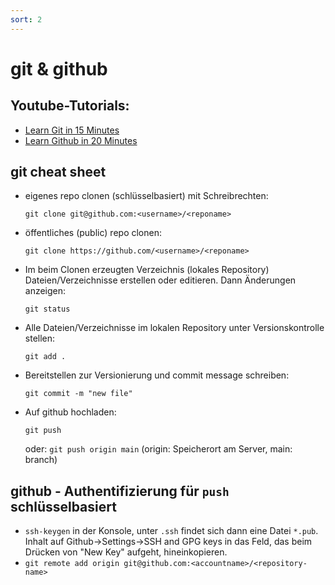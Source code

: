 ```yaml
---
sort: 2
---
```


# git & github
## Youtube-Tutorials:
- [Learn Git in 15 Minutes](https://www.youtube.com/watch?v=USjZcfj8yxE)
- [Learn Github in 20 Minutes](https://www.youtube.com/watch?v=nhNq2kIvi9s)

## git cheat sheet
- eigenes repo clonen (schlüsselbasiert) mit Schreibrechten:

  `git clone git@github.com:<username>/<reponame>`
- öffentliches (public) repo clonen:

  `git clone https://github.com/<username>/<reponame>`

- Im beim Clonen erzeugten Verzeichnis (lokales Repository)  Dateien/Verzeichnisse erstellen oder editieren. Dann Änderungen anzeigen:

  `git status`

- Alle Dateien/Verzeichnisse im lokalen Repository unter Versionskontrolle stellen:

  `git add .`

- Bereitstellen zur Versionierung und commit message schreiben:

  `git commit -m "new file"`

- Auf github hochladen:
  
  `git push`
  
  oder: `git push origin main` (origin: Speicherort am Server, main: branch)

## github - Authentifizierung für `push` schlüsselbasiert
 
- `ssh-keygen` in der Konsole, unter `.ssh` findet sich dann eine Datei `*.pub`. Inhalt auf Github->Settings->SSH and GPG keys in das Feld, das beim Drücken von "New Key" aufgeht, hineinkopieren.
- `git remote add origin git@github.com:<accountname>/<repository-name>`


